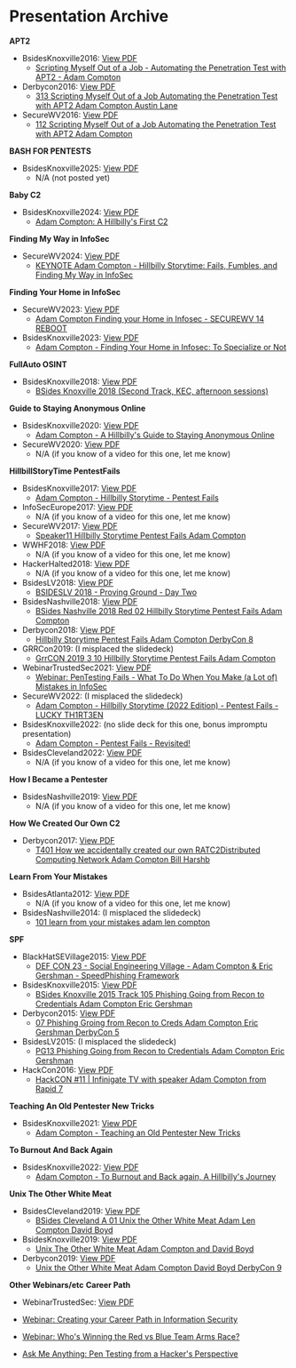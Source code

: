 # Presentation Archive

**APT2**
 - BsidesKnoxville2016: [View PDF](./BsidesKnoxville2016/APT2.pdf)
   - [Scripting Myself Out of a Job - Automating the Penetration Test with APT2 - Adam Compton](https://www.youtube.com/watch?v=psBtbekLntg)
 - Derbycon2016: [View PDF](./Derbycon2016/APT2.pdf)
   - [313 Scripting Myself Out of a Job Automating the Penetration Test with APT2 Adam Compton Austin Lane](https://www.youtube.com/watch?v=XyrZhvDNrIM)
 - SecureWV2016: [View PDF](./SecureWV2016/APT2.pdf)
   - [112 Scripting Myself Out of a Job Automating the Penetration Test with APT2 Adam Compton](https://www.youtube.com/watch?v=VQxJsLLQ5oY)

**BASH FOR PENTESTS**
 - BsidesKnoxville2025: [View PDF](./BsidesKnoxville2025/BASH_FOR_PENTESTS.pdf)
   - N/A (not posted yet)

**Baby C2**
 - BsidesKnoxville2024: [View PDF](./BsidesKnoxville2024/Baby_C2.pdf)
   - [Adam Compton: A Hillbilly's First C2](https://www.youtube.com/watch?v=mkgnFqAWPr4)

**Finding My Way in InfoSec**
 - SecureWV2024: [View PDF](./SecureWV2024/Finding_My_Way_in_InfoSec.pdf)
   - [KEYNOTE Adam Compton - Hillbilly Storytime: Fails, Fumbles, and Finding My Way in InfoSec](https://www.youtube.com/watch?v=EBQw-Asl_e0)

**Finding Your Home in InfoSec**
 - SecureWV2023: [View PDF](./SecureWV2023/Finding_Your_Home_in_InfoSec.pdf)
   - [Adam Compton   Finding your Home in Infosec - SECUREWV 14 REBOOT](https://www.youtube.com/watch?v=v61cHOAfmSc)
 - BsidesKnoxville2023: [View PDF](./BsidesKnoxville2023/Finding_You_Home_in_InfoSec.pdf)
   - [Adam Compton - Finding Your Home in Infosec: To Specialize or Not](https://www.youtube.com/watch?v=6WT7RCgbxHw)

**FullAuto OSINT**
 - BsidesKnoxville2018: [View PDF](./BsidesKnoxville2018/FullAuto_OSINT.pdf)
   - [BSides Knoxville 2018 (Second Track, KEC, afternoon sessions)](https://www.youtube.com/watch?v=OOl6zSn5OeI)

**Guide to Staying Anonymous Online**
 - BsidesKnoxville2020: [View PDF](./BsidesKnoxville2020/Guide_to_Staying_Anonymous_Online.pdf)
   - [Adam Compton - A Hillbilly's Guide to Staying Anonymous Online](https://www.youtube.com/watch?v=xPEboNcV_ak)
 - SecureWV2020: [View PDF](./SecureWV2020/Guide_to_Staying_Anonymous_Online.pdf)
   - N/A (if you know of a video for this one, let me know)

**HillbillStoryTime PentestFails**
 - BsidesKnoxville2017: [View PDF](./BsidesKnoxville2017/HillbillStoryTime_PentestFails.pdf)
   - [Adam Compton - Hillbilly Storytime - Pentest Fails](https://www.youtube.com/watch?v=GSbKeTPv2TU)
 - InfoSecEurope2017: [View PDF](./InfoSecEurope2017/HillbillStoryTime_PentestFails.pdf)
   - N/A (if you know of a video for this one, let me know)
 - SecureWV2017: [View PDF](./SecureWV2017/HillbillStoryTime_PentestFails.pdf)
   - [Speaker11 Hillbilly Storytime Pentest Fails Adam Compton](https://www.youtube.com/watch?v=BPneCzGbPOc)
 - WWHF2018: [View PDF](./WWHF2018/HillbillStoryTime_PentestFails.pdf)
   - N/A (if you know of a video for this one, let me know)
 - HackerHalted2018: [View PDF](./HackerHalted2018/HillbillStoryTime_PentestFails.pdf)
   - N/A (if you know of a video for this one, let me know)
 - BsidesLV2018: [View PDF](./BsidesLV2018/HillbillStoryTime_PentestFails.pdf)
   - [BSIDESLV 2018 - Proving Ground - Day Two](https://www.youtube.com/watch?v=W6ixMdtZVFk)
 - BsidesNashville2018: [View PDF](./BsidesNashville2018/HillbillStoryTime_PentestFails.pdf)
   - [BSides Nashville 2018 Red 02 Hillbilly Storytime Pentest Fails Adam Compton](https://www.youtube.com/watch?v=v5_KRQABXXc)
 - Derbycon2018: [View PDF](./Derbycon2018/HillbillStoryTime_PentestFails.pdf)
   - [Hillbilly Storytime Pentest Fails Adam Compton   DerbyCon 8](https://www.youtube.com/watch?v=Sh4_aJ4wbsc)
 - GRRCon2019: (I misplaced the slidedeck)
   - [GrrCON 2019 3 10 Hillbilly Storytime Pentest Fails Adam Compton](https://www.youtube.com/watch?v=q5gLhZjTCj0)
 - WebinarTrustedSec2021: [View PDF](./WebinarTrustedSec/PentestFails_2021.pdf)
   - [Webinar: PenTesting Fails - What To Do When You Make (a Lot of) Mistakes in InfoSec](https://www.youtube.com/watch?v=ZAbqBCvzGFA)
 - SecureWV2022: (I misplaced the slidedeck)
   - [Adam Compton - Hillbilly Storytime (2022 Edition) - Pentest Fails - LUCKY TH1RT3EN](https://www.youtube.com/watch?v=OyE_lSSaQfI)
 - BsidesKnoxville2022: (no slide deck for this one, bonus impromptu presentation)
   - [Adam Compton - Pentest Fails - Revisited!](https://www.youtube.com/watch?v=kIFTFiAvn58)
 - BsidesCleveland2022: [View PDF](./BsidesCleveland2022/HillbillStoryTime_PentestFails.pdf)
   - N/A (if you know of a video for this one, let me know)

**How I Became a Pentester**
 - BsidesNashville2019: [View PDF](./BsidesNashville2019/How_I_Became_a_Pentester.pdf)
   - N/A (if you know of a video for this one, let me know)

**How We Created Our Own C2**
 - Derbycon2017: [View PDF](./Derbycon2017/How_We_Created_Our_Own_C2.pdf)
   - [T401 How we accidentally created our own RATC2Distributed Computing Network Adam Compton Bill Harshb](https://www.youtube.com/watch?v=_xILcJ9aURk)

**Learn From Your Mistakes**
 - BsidesAtlanta2012: [View PDF](./BsidesAtlanta2012/Learn_From_Your_Mistakes.pdf)
   - N/A (if you know of a video for this one, let me know)
 - BsidesNashville2014: (I misplaced the slidedeck)
   - [101 learn from your mistakes adam len compton](https://www.youtube.com/watch?v=UTh_n62jsIY)

**SPF**
 - BlackHatSEVillage2015: [View PDF](./BlackHatSEVillage2015/SPF.pdf)
   - [DEF CON 23 - Social Engineering Village - Adam Compton & Eric Gershman - SpeedPhishing Framework](https://www.youtube.com/watch?v=w-Rk8WnnFaE)
 - BsidesKnoxville2015: [View PDF](./BsidesKnoxville2015/SPF.pdf)
   - [BSides Knoxville 2015 Track 105 Phishing Going from Recon to Credentials Adam Compton Eric Gershman](https://www.youtube.com/watch?v=esoWskJIiUs)
 - Derbycon2015: [View PDF](./Derbycon2015/SPF.pdf)
   - [07 Phishing Groing from Recon to Creds Adam Compton Eric Gershman DerbyCon 5](https://www.youtube.com/watch?v=ZrJM3SYvqIs)
 - BsidesLV2015: (I misplaced the slidedeck)
   - [PG13 Phishing Going from Recon to Credentials Adam Compton Eric Gershman](https://www.youtube.com/watch?v=TtgJ3DaMtAo)
 - HackCon2016: [View PDF](./HackCon2016/SPF.pdf)
   - [HackCON #11 | Infinigate TV with speaker Adam Compton from Rapid 7](https://www.youtube.com/watch?v=l9_zs8rmAYY)

**Teaching An Old Pentester New Tricks**
 - BsidesKnoxville2021: [View PDF](./BsidesKnoxville2021/Teaching_An_Old_Pentester_New_Tricks.pdf)
   - [Adam Compton - Teaching an Old Pentester New Tricks](https://www.youtube.com/watch?v=98thPPGA_BE)

**To Burnout And Back Again**
 - BsidesKnoxville2022: [View PDF](./BsidesKnoxville2022/To_Burnout_And_Back_Again.pdf)
   - [Adam Compton - To Burnout and Back again, A Hillbilly's Journey](https://www.youtube.com/watch?v=PsRsMqus-so)

**Unix The Other White Meat**
 - BsidesCleveland2019: [View PDF](./BsidesCleveland2019/Unix_The_Other_White_Meat.pdf)
   - [BSides Cleveland A 01 Unix the Other White Meat Adam Len Compton David Boyd](https://www.youtube.com/watch?v=JRQ_zUvdhps)
 - BsidesKnoxville2019: [View PDF](./BsidesKnoxville2019/Unix_The_Other_White_Meat.pdf)
   - [Unix The Other White Meat Adam Compton and David Boyd](https://www.youtube.com/watch?v=yRXMclaMbGg)
 - Derbycon2019: [View PDF](./Derbycon2019/Unix_The_Other_White_Meat.pdf)
   - [Unix the Other White Meat Adam Compton David Boyd   DerbyCon 9](https://www.youtube.com/watch?v=LyP_mmJlJxE)

**Other Webinars/etc**
 **Career Path**
   - WebinarTrustedSec: [View PDF](./WebinarTrustedSec/Career_Path_2018.pdf)
 - [Webinar: Creating your Career Path in Information Security](https://www.youtube.com/watch?v=r-c24tAmOcU)
 
 - [Webinar: Who's Winning the Red vs Blue Team Arms Race?](https://www.youtube.com/watch?v=IaJ3OQDoDvI)
 - [Ask Me Anything: Pen Testing from a Hacker's Perspective](https://www.youtube.com/watch?v=BeKBhtfMX6c)
